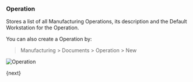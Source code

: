 ### Operation

Stores a list of all Manufacturing Operations, its description and the Default Workstation for the Operation.

You can also create a Operation by:

> Manufacturing > Documents > Operation > New

<img class="screenshot" alt="Operation" src="{{url_prefix}}/assets/img/manufacturing/operation.png">

{next}